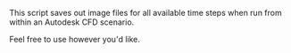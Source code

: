 This script saves out image files for all available time steps when run from within an Autodesk CFD scenario.

Feel free to use however you'd like. 
